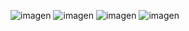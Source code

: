 ![imagen](https://github.com/user-attachments/assets/25413879-bfb0-4898-b13b-5eceaa679491)
![imagen](https://github.com/user-attachments/assets/f72f352c-5519-4702-bbc6-a766eee1fabb)
![imagen](https://github.com/user-attachments/assets/a295c96d-f468-4f30-8a3f-22204e5b5242)
![imagen](https://github.com/user-attachments/assets/5fc422ff-f5b9-4bac-b38c-4e14eff0878f)
